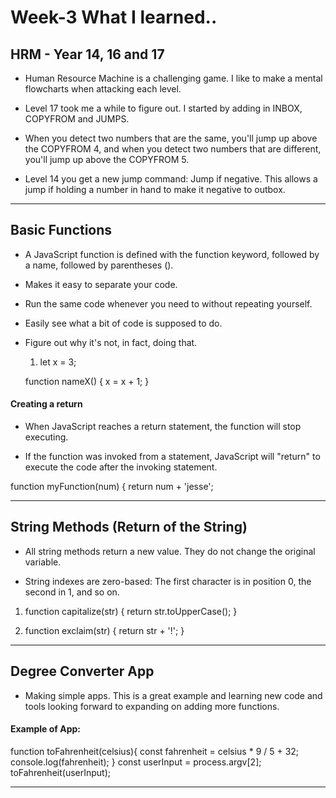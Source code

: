 # Week-3 What I learned..

## HRM - Year 14, 16 and 17

* Human Resource Machine is a challenging game. I like to make a mental flowcharts when attacking each level.

* Level 17 took me a while to figure out. I started by adding in INBOX, COPYFROM and JUMPS.

* When you detect two numbers that are the same, you'll jump up above the COPYFROM 4, and when you detect two numbers that are different, you'll jump up above the COPYFROM 5.

* Level 14 you get a new jump command: Jump if negative. This allows a jump if holding a number in hand to make it negative to outbox.

---

## Basic Functions

* A JavaScript function is defined with the function keyword, followed by a name, followed by parentheses ().
* Makes it easy to separate your code.
* Run the same code whenever you need to without repeating yourself.
* Easily see what a bit of code is supposed to do.
* Figure out why it's not, in fact, doing that.

  1. let x = 3;

  function nameX() {
      x = x + 1;
  }

#### Creating a return

* When JavaScript reaches a return statement, the function will stop executing.

* If the function was invoked from a statement, JavaScript will "return" to execute the code after the invoking statement.

function myFunction(num) {
    return num + 'jesse';

---

## String Methods (Return of the String)

* All string methods return a new value. They do not change the original variable.

* String indexes are zero-based: The first character is in position 0, the second in 1, and so on.

1. function capitalize(str) {
    return str.toUpperCase();
}

2. function exclaim(str) {
    return str + '!';
}

---

## Degree Converter App

* Making simple apps. This is a great example and learning new code and tools looking forward to expanding on adding more functions.

#### Example of App:

function toFahrenheit(celsius){
    const fahrenheit = celsius * 9 / 5 + 32;
    console.log(fahrenheit);
  }
const userInput = process.argv[2];
toFahrenheit(userInput);

---
